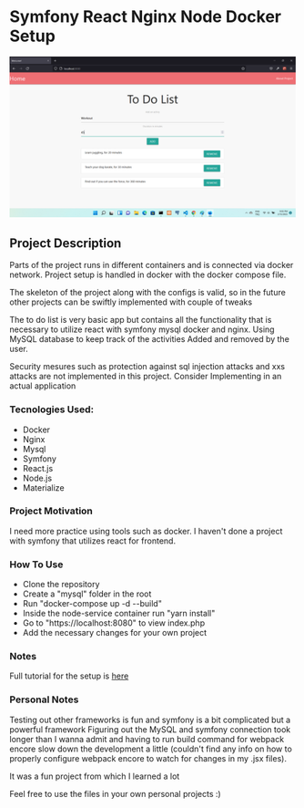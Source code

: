# Symfony React Nginx Node Docker Setup

![project image](symfony-docker-todolist.png)

## Project Description
Parts of the project runs in different containers and is connected via docker network. 
Project setup is handled in docker with the docker compose file. 

The skeleton of the project along with the configs is valid, so in the future other projects can be 
swiftly implemented with couple of tweaks 

The to do list is very basic app but contains all the functionality that is necessary to utilize 
react with symfony mysql docker and nginx. Using MySQL database to keep track of the activities
Added and removed by the user. 

Security mesures such as protection against sql injection attacks and xxs attacks are not 
implemented in this project. Consider Implementing in an actual application



### Tecnologies Used:
*   Docker
*   Nginx
*   Mysql
*   Symfony
*   React.js
*   Node.js
*   Materialize

### Project Motivation
I need more practice using tools such as docker. I haven't done a project with 
symfony that utilizes react for frontend.

### How To Use
*   Clone the repository
*   Create a "mysql" folder in the root
*   Run "docker-compose up -d --build" 
*   Inside the node-service container run "yarn install"
*   Go to "https://localhost:8080" to view index.php
*   Add the necessary changes for your own project

### Notes
Full tutorial for the setup is [here](https://www.youtube.com/watch?v=ITOnpzkzlYM&list=PLaxcKCJLJmbDOT25foBK1uvL9-XHAoE1b&index=47&t=974s)

### Personal Notes
Testing out other frameworks is fun and symfony is a bit complicated but a powerful framework
Figuring out the MySQL and symfony connection took longer than I wanna admit and having to run
build command for webpack encore slow down the development a little (couldn't find any info
on how to properly configure webpack encore to watch for changes in my .jsx files). 

It was a fun project from which I learned a lot

Feel free to use the files in your own personal projects :)